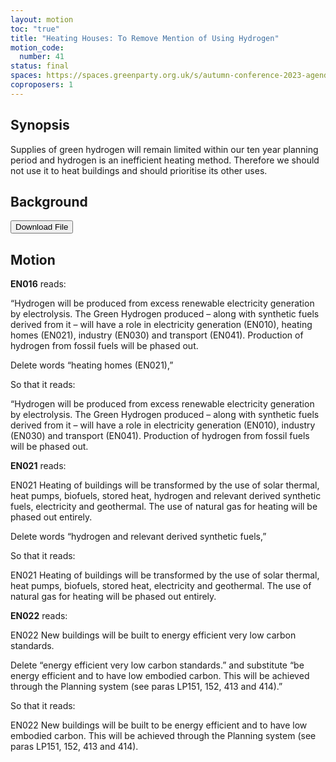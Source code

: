 ```yaml
---
layout: motion
toc: "true"
title: "Heating Houses: To Remove Mention of Using Hydrogen"
motion_code:
  number: 41
status: final
spaces: https://spaces.greenparty.org.uk/s/autumn-conference-2023-agenda-forum/post/post/view?id=10792
coproposers: 1
---
```

## **Synopsis**

Supplies of green hydrogen will remain limited within our ten year planning period and hydrogen is an inefficient heating method. Therefore we should not use it to heat buildings and should prioritise its other uses.

## B﻿ackground

<a href="/files/h2-homes-briefing-paper-v0.2.docx"><button class="btn btn-secondary download-link">Download File</button></a>

## **Motion**

**EN016** reads:

“Hydrogen will be produced from excess renewable electricity generation by electrolysis. The Green Hydrogen produced – along with synthetic fuels derived from it – will have a role in electricity generation (EN010), heating homes (EN021), industry (EN030) and transport (EN041). Production of hydrogen from fossil fuels will be phased out.

Delete words “heating homes (EN021),”

So that it reads:

“Hydrogen will be produced from excess renewable electricity generation by electrolysis. The Green Hydrogen produced – along with synthetic fuels derived from it – will have a role in electricity generation (EN010), industry (EN030) and transport (EN041). Production of hydrogen from fossil fuels will be phased out.

**EN021** reads:

EN021 Heating of buildings will be transformed by the use of solar thermal, heat pumps, biofuels, stored heat, hydrogen and relevant derived synthetic fuels, electricity and geothermal. The use of natural gas for heating will be phased out entirely.

Delete words “hydrogen and relevant derived synthetic fuels,”

So that it reads:

EN021 Heating of buildings will be transformed by the use of solar thermal, heat pumps, biofuels, stored heat, electricity and geothermal. The use of natural gas for heating will be phased out entirely.

**EN022** reads:

EN022 New buildings will be built to energy efficient very low carbon standards.

Delete “energy efficient very low carbon standards.” and substitute “be energy efficient and to have low embodied carbon. This will be achieved through the Planning system (see paras LP151, 152, 413 and 414).”

So that it reads:

EN022 New buildings will be built to be energy efficient and to have low embodied carbon. This will be achieved through the Planning system (see paras LP151, 152, 413 and 414).